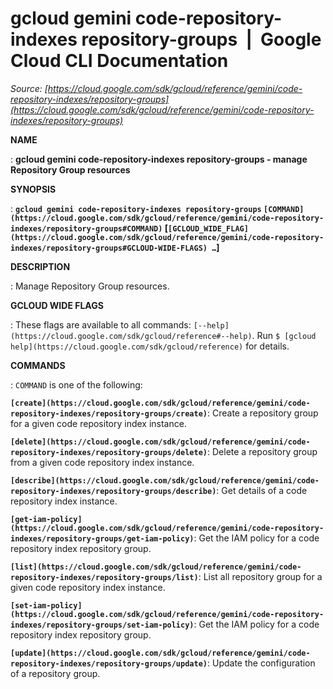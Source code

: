 # gcloud gemini code-repository-indexes repository-groups  |  Google Cloud CLI Documentation

*Source: [https://cloud.google.com/sdk/gcloud/reference/gemini/code-repository-indexes/repository-groups](https://cloud.google.com/sdk/gcloud/reference/gemini/code-repository-indexes/repository-groups)*

**NAME**

: **gcloud gemini code-repository-indexes repository-groups - manage Repository Group resources**

**SYNOPSIS**

: **`gcloud gemini code-repository-indexes repository-groups` `[COMMAND](https://cloud.google.com/sdk/gcloud/reference/gemini/code-repository-indexes/repository-groups#COMMAND)` [`[GCLOUD_WIDE_FLAG](https://cloud.google.com/sdk/gcloud/reference/gemini/code-repository-indexes/repository-groups#GCLOUD-WIDE-FLAGS) …`]**

**DESCRIPTION**

: Manage Repository Group resources.

**GCLOUD WIDE FLAGS**

: These flags are available to all commands: `[--help](https://cloud.google.com/sdk/gcloud/reference#--help)`.
Run `$ [gcloud help](https://cloud.google.com/sdk/gcloud/reference)` for details.

**COMMANDS**

: ``COMMAND`` is one of the following:

**`[create](https://cloud.google.com/sdk/gcloud/reference/gemini/code-repository-indexes/repository-groups/create)`**:
Create a repository group for a given code repository index instance.

**`[delete](https://cloud.google.com/sdk/gcloud/reference/gemini/code-repository-indexes/repository-groups/delete)`**:
Delete a repository group from a given code repository index instance.

**`[describe](https://cloud.google.com/sdk/gcloud/reference/gemini/code-repository-indexes/repository-groups/describe)`**:
Get details of a code repository index instance.

**`[get-iam-policy](https://cloud.google.com/sdk/gcloud/reference/gemini/code-repository-indexes/repository-groups/get-iam-policy)`**:
Get the IAM policy for a code repository index repository group.

**`[list](https://cloud.google.com/sdk/gcloud/reference/gemini/code-repository-indexes/repository-groups/list)`**:
List all repository group for a given code repository index instance.

**`[set-iam-policy](https://cloud.google.com/sdk/gcloud/reference/gemini/code-repository-indexes/repository-groups/set-iam-policy)`**:
Get the IAM policy for a code repository index repository group.

**`[update](https://cloud.google.com/sdk/gcloud/reference/gemini/code-repository-indexes/repository-groups/update)`**:
Update the configuration of a repository group.